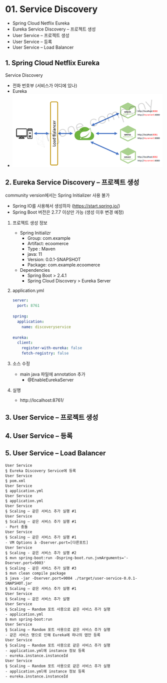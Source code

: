 <style>
.burk {
    background-color: red;
    color: yellow;
    display:inline-block;
}
</style>

# 01. Service Discovery

- Spring Cloud Netflix Eureka
- Eureka Service Discovery – 프로젝트 생성
- User Service – 프로젝트 생성
- User Service – 등록
- User Service – Load Balancer

## 1. Spring Cloud Netflix Eureka
Service Discovery
- 전화 번호부 (서비스가 어디에 있나)
- Eureka
- ![](images/01-1-Concept.png)

## 2. Eureka Service Discovery – 프로젝트 생성
community version에서는  Spring Initializer 사용 불가
- Spring IO를 사용해서 생성하자 (https://start.spring.io/)
- Spring Boot 버전은 2.7.7 이상만 가능 (생성 이후 변경 예정)

1. 프로젝트 생성 정보
   - Spring Initializr
     - Group: com.example
     - Artifact: ecoomerce
     - Type : Maven
     - java: 11
     - Version: 0.0.1-SNAPSHOT
     - Package: com.example.ecoomerce
   - Dependencies
     - Spring Boot > 2.4.1
     - Spring Cloud Discovery > Eureka Server

2. application.yml
    ```yaml
    server:
      port: 8761
    
    spring:
      application:
        name: discoveryservice
    
    eureka:
      client:
        register-with-eureka: false
        fetch-registry: false
    ```

3. 소스 수정
   - main java 파일에 annotation 추가
     - @EnableEurekaServer

4. 실행
   - http://localhost:8761/


## 3. User Service – 프로젝트 생성
## 4. User Service – 등록
## 5. User Service – Load Balancer

```shell
User Service
§ Eureka Discovery Service에 등록
User Service
§ pom.xml
User Service
§ application.yml
User Service
§ application.yml
User Service
§ Scaling – 같은 서비스 추가 실행 #1
User Service
§ Scaling – 같은 서비스 추가 실행 #1
- Port 충돌
User Service
§ Scaling – 같은 서비스 추가 실행 #1
- VM Options à -Dserver.port=[다른포트]
User Service
§ Scaling - 같은 서비스 추가 실행 #2
$ mvn spring-boot:run -Dspring-boot.run.jvmArguments='-Dserver.port=9003'
§ Scaling - 같은 서비스 추가 실행 #3
$ mvn clean compile package
$ java -jar -Dserver.port=9004 ./target/user-service-0.0.1-SNAPSHOT.jar
§ Scaling – 같은 서비스 추가 실행 #1
User Service
§ Scaling – 같은 서비스 추가 실행
User Service
§ Scaling – Random 포트 사용으로 같은 서비스 추가 실행
- application.yml
$ mvn spring-boot:run
User Service
§ Scaling – Random 포트 사용으로 같은 서비스 추가 실행
- 같은 서비스 명으로 인해 Eureka에 하나의 앱만 등록
User Service
§ Scaling – Random 포트 사용으로 같은 서비스 추가 실행
- application.yml에 instance 정보 등록
- eureka.instance.instanceId
User Service
§ Scaling – Random 포트 사용으로 같은 서비스 추가 실행
- application.yml에 instance 정보 등록
- eureka.instance.instanceId
```